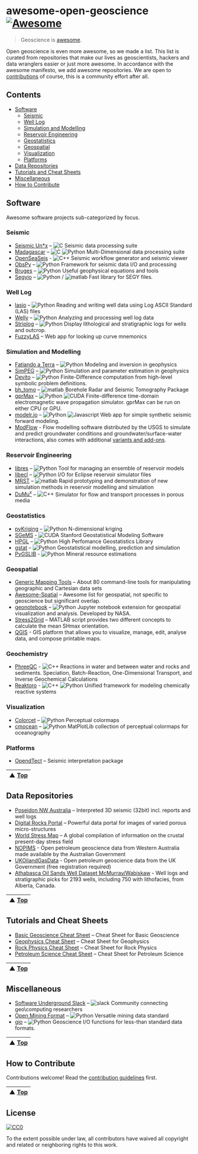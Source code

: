# awesome-open-geoscience [![Awesome](https://cdn.rawgit.com/sindresorhus/awesome/d7305f38d29fed78fa85652e3a63e154dd8e8829/media/badge.svg)](https://github.com/sindresorhus/awesome)

> Geoscience is [awesome](awesome.md). 

Open geoscience is even more awesome, so we made a list. This list is curated from repositories that make our lives as geoscientists, hackers and data wranglers easier or just more awesome. In accordance with the awesome manifesto, we add awesome repositories. We are open to [contributions](contributing.md) of course, this is a community effort after all.

## Contents

- [Software](#software)
    - [Seismic](#seismic)
    - [Well Log](#well-log)
    - [Simulation and Modelling](#simulation-and-modelling)
    - [Reservoir Engineering](#reservoir-engineering)
    - [Geostatistics](#geostatistics)
    - [Geospatial](#geospatial)
    - [Visualization](#visualization)
    - [Platforms](#platforms)
- [Data Repositories](#data-repositories)
- [Tutorials and Cheat Sheets](#tutorials-and-cheat-sheets)
- [Miscellaneous](#miscellaneous)
- [How to Contribute](#how-to-contribute)


## Software
Awesome software projects sub-categorized by focus.

### Seismic
- [Seismic Un\*x](https://github.com/JohnWStockwellJr/SeisUnix) – ![C](media/icon/c.svg) Seismic data processing suite
- [Madagascar](http://www.ahay.org) – ![C](media/icon/c.svg) ![Python](media/icon/python.svg) Multi-Dimensional data processing suite
- [OpenSeaSeis](https://github.com/JohnWStockwellJr/OpenSeaSeis) - ![C++](media/icon/cplusplus.svg) Seismic workflow generator and seismic viewer
- [ObsPy](https://github.com/obspy/obspy/wiki) – ![Python](media/icon/python.svg) Framework for seismic data I/O and processing
- [Bruges](https://github.com/agile-geoscience/bruges/tree/master/bruges) – ![Python](media/icon/python.svg) Useful geophysical equations and tools
- [Segyio](https://github.com/Statoil/segyio) – ![Python](media/icon/python.svg) / ![matlab](media/icon/matlab.svg) Fast library for SEGY files.
### Well Log
- [lasio](https://github.com/kinverarity1/lasio/) – ![Python](media/icon/python.svg) Reading and writing well data using Log ASCII Standard (LAS) files
- [Welly](https://github.com/agile-geoscience/welly) – ![Python](media/icon/python.svg) Analyzing and processing well log data
- [Striplog](https://github.com/agile-geoscience/striplog) – ![Python](media/icon/python.svg) Display lithological and stratigraphic logs for wells and outcrop.
- [FuzzyLAS](http://fuzzylas.appspot.com/) – Web app for looking up curve mnemonics
### Simulation and Modelling
- [Fatiando a Terra](http://www.fatiando.org/) – ![Python](media/icon/python.svg) Modeling and inversion in geophysics
- [SimPEG](http://simpeg.xyz) – ![Python](media/icon/python.svg) Simulation and parameter estimation in geophysics
- [Devito](http://www.opesci.org/devito-public) – ![Python](media/icon/python.svg) Finite-Difference computation from high-level symbolic problem definitions.
- [bh_tomo](https://github.com/groupeLIAMG/bh_tomo) – ![matlab](media/icon/matlab.svg) Borehole Radar and Seismic Tomography Package
- [gprMax](http://www.gprmax.com/) – ![Python](media/icon/python.svg) ![CUDA](media/icon/cuda.svg) Finite-difference time-domain electromagnetic wave propagation simulator. gprMax can be run on either CPU or GPU. 
- [modelr.io](https://www.modelr.io/) – ![Python](media/icon/python.svg) ![Javascript](media/icon/javascript.svg) Web app for simple synthetic seismic forward modeling.
- [ModFlow](https://water.usgs.gov/ogw/modflow/MODFLOW.html) - Flow modelling software distributed by the USGS to simulate and predict groundwater conditions and groundwater/surface-water interactions, also comes with additional [variants and add-ons](https://water.usgs.gov/ogw/modflow/).  
### Reservoir Engineering
- [libres](https://github.com/Statoil/libres) – ![Python](media/icon/python.svg) Tool for managing an ensemble of reservoir models
- [libecl](https://github.com/Statoil/libecl) – ![Python](media/icon/python.svg) I/O for Eclipse reservoir simulator files 
- [MRST](http://www.sintef.no/projectweb/mrst) – ![matlab](media/icon/matlab.svg) Rapid prototyping and demonstration of new simulation methods in reservoir modelling and simulation
- [DuMu<sup>x</sup>](http://www.dumux.org) – ![C++](media/icon/cplusplus.svg) Simulator for flow and transport processes in porous media
### Geostatistics
- [pyKriging](https://github.com/capaulson/pyKriging) – ![Python](media/icon/python.svg) N-dimensional kriging
- [SGeMS](http://sgems.sourceforge.net/) - ![CUDA](media/icon/cuda.svg) Stanford  Geostatistical Modeling Software
- [HPGL](https://github.com/hpgl/hpgl) – ![Python](media/icon/python.svg) High Perfomance Geostatistics Library 
- [gstat](https://github.com/edzer/gstat/) – ![Python](media/icon/r.svg) Geostatistical modelling, prediction and simulation 
- [PyGSLIB](https://opengeostat.github.io/pygslib/index.html) - ![Python](media/icon/python.svg) Mineral resource estimations
### Geospatial
- [Generic Mapping Tools](http://gmt.soest.hawaii.edu/) – About 80 command-line tools for manipulating geographic and Cartesian data sets
- [Awesome-Spatial](https://github.com/RoboDonut/awesome-spatial) – Awesome list for geospatial, not specific to geoscience but significant overlap.
- [geonotebook](https://github.com/OpenGeoscience/geonotebook) – ![Python](media/icon/python.svg) Jupyter notebook extension for geospatial visualization and analysis. Developed by NASA.
- [Stress2Grid](http://pmd.gfz-potsdam.de/wsm/showshort.php?id=escidoc:2112906) – MATLAB script provides two different concepts to calculate the mean SHmax orientation.
- [QGIS](http://www.qgis.com/) - GIS platform that allows you to visualize, manage, edit, analyse data, and compose printable maps.  
### Geochemistry
- [PhreeQC](https://wwwbrr.cr.usgs.gov/projects/GWC_coupled/phreeqc/) - ![C++](media/icon/cplusplus.svg) Reactions in water and between water and rocks and sediments. Speciation, Batch-Reaction, One-Dimensional Transport, and Inverse Geochemical Calculations
- [Reaktoro](http://reaktoro.org/) - ![C++](media/icon/cplusplus.svg) ![Python](media/icon/python.svg) Unified framework for modeling chemically reactive systems
### Visualization
- [Colorcet](https://bokeh.github.io/colorcet/)  – ![Python](media/icon/python.svg) Perceptual colormaps 
- [cmocean](http://matplotlib.org/cmocean/) – ![Python](media/icon/python.svg) MatPlotLib collection of perceptual colormaps for oceanography 
### Platforms
- [OpendTect](https://dgbes.com/index.php/software#free) – Seismic interpretation package

| ▲ [Top](#awesome-open-geoscience-) |
| --- |

## Data Repositories
- [Poseidon NW Australia](https://drive.google.com/drive/folders/0B7brcf-eGK8Cbk9ueHA0QUU4Zjg) – Interpreted 3D seismic (32bit) incl. reports and well logs
- [Digital Rocks Portal](https://www.digitalrocksportal.org/) – Powerful data portal for images of varied porous micro-structures
- [World Stress Map](http://www.world-stress-map.org/) – A global compilation of information on the crustal present-day stress field 
- [NOPIMS](https://nopims.dmp.wa.gov.au/nopims/) - Open petroleum geoscience data from Western Australia made available by the Australian Government
- [UKOilandGasData](https://www.ukoilandgasdata.com/) - Open petroleum geoscience data from the UK Government (free registration required)
- [Athabasca Oil Sands Well Dataset McMurray/Wabiskaw](http://ags.aer.ca/publications/SPE_006.html) - Well logs and stratigraphic picks for 2193 wells, including 750 with lithofacies, from Alberta, Canada. 

| ▲ [Top](#awesome-open-geoscience-) |
| --- |

## Tutorials and Cheat Sheets

- [Basic Geoscience Cheat Sheet](https://static.squarespace.com/static/549dcda5e4b0a47d0ae1db1e/54a06d6ee4b0d158ed95f696/54a06d6fe4b0d158ed95fff0/1295033898443/Cheatsheet_basic.pdf) – Cheat Sheet for Basic Geoscience
- [Geophysics Cheat Sheet](https://static.squarespace.com/static/549dcda5e4b0a47d0ae1db1e/54a06d6ee4b0d158ed95f696/54a06d70e4b0d158ed9603f5/1350658645407/Cheatsheet_geophysics.pdf) – Cheat Sheet for Geophysics
- [Rock Physics Cheat Sheet](https://static.squarespace.com/static/549dcda5e4b0a47d0ae1db1e/54a06d6ee4b0d158ed95f696/54a06d6fe4b0d158ed960042/1374593568367/Cheatsheet_Rock_Physics.pdf) –  Cheat Sheet for Rock Physics
- [Petroleum Science Cheat Sheet](https://static.squarespace.com/static/549dcda5e4b0a47d0ae1db1e/54a06d6ee4b0d158ed95f696/54a06d6fe4b0d158ed96019e/1323808738753/Cheatsheet_petroleum.pdf) – Cheat Sheet for Petroleum Science

| ▲ [Top](#awesome-open-geoscience-) |
| --- |

## Miscellaneous

- [Software Underground Slack](https://softwareunderground.org/) – ![slack](media/icon/slack.svg) Community connecting geo\computing researchers
- [Open Mining Format](http://omf.readthedocs.io/en/latest/index.html) – ![Python](media/icon/python.svg) Versatile mining data standard
- [gio](https://github.com/agile-geoscience/gio) – ![Python](media/icon/python.svg) Geoscience I/O functions for less-than standard data formats. 

| ▲ [Top](#awesome-open-geoscience-) |
| --- |

## How to Contribute

Contributions welcome! Read the [contribution guidelines](contributing.md) first.

| ▲ [Top](#awesome-open-geoscience-) |
| --- |

## License

[![CC0](http://mirrors.creativecommons.org/presskit/buttons/88x31/svg/cc-zero.svg)](http://creativecommons.org/publicdomain/zero/1.0)

To the extent possible under law, all contributors have waived all copyright and
related or neighboring rights to this work.
